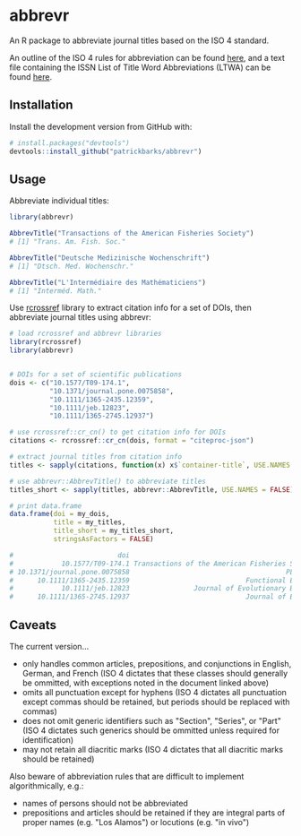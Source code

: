 # abbrevr # 

An R package to abbreviate journal titles based on the ISO 4 standard.

An outline of the ISO 4 rules for abbreviation can be found [here](http://www.uai.cl/images/sitio/biblioteca/citas/ISO_4_1997en.pdf), and a text file containing the ISSN List of Title Word Abbreviations (LTWA) can be found [here](http://www.issn.org/services/online-services/access-to-the-ltwa).


## Installation

Install the development version from GitHub with:

```R
# install.packages("devtools")
devtools::install_github("patrickbarks/abbrevr")
```

## Usage

Abbreviate individual titles:

```R
library(abbrevr)

AbbrevTitle("Transactions of the American Fisheries Society")
# [1] "Trans. Am. Fish. Soc."

AbbrevTitle("Deutsche Medizinische Wochenschrift")
# [1] "Dtsch. Med. Wochenschr."

AbbrevTitle("L'Intermédiaire des Mathématiciens")
# [1] "Interméd. Math."

```

Use [rcrossref](https://github.com/ropensci/rcrossref) library to extract citation info for a set of DOIs, then abbreviate journal titles using abbrevr:


```R
# load rcrossref and abbrevr libraries
library(rcrossref)
library(abbrevr)


# DOIs for a set of scientific publications
dois <- c("10.1577/T09-174.1",
          "10.1371/journal.pone.0075858",
          "10.1111/1365-2435.12359",
          "10.1111/jeb.12823",
          "10.1111/1365-2745.12937")

# use rcrossref::cr_cn() to get citation info for DOIs
citations <- rcrossref::cr_cn(dois, format = "citeproc-json")

# extract journal titles from citation info
titles <- sapply(citations, function(x) x$`container-title`, USE.NAMES = FALSE)

# use abbrevr::AbbrevTitle() to abbreviate titles
titles_short <- sapply(titles, abbrevr::AbbrevTitle, USE.NAMES = FALSE)

# print data.frame
data.frame(doi = my_dois,
           title = my_titles,
           title_short = my_titles_short,
           stringsAsFactors = FALSE)

#                          doi                                          title           title_short
#            10.1577/T09-174.1 Transactions of the American Fisheries Society Trans. Am. Fish. Soc.
# 10.1371/journal.pone.0075858                                       PLoS ONE              PLoS ONE
#      10.1111/1365-2435.12359                             Functional Ecology          Funct. Ecol.
#            10.1111/jeb.12823                Journal of Evolutionary Biology        J. Evol. Biol.
#      10.1111/1365-2745.12937                             Journal of Ecology              J. Ecol.
```

## Caveats

The current version... 
* only handles common articles, prepositions, and conjunctions in English, German, and French (ISO 4 dictates that these classes should generally be ommitted, with exceptions noted in the document linked above)
* omits all punctuation except for hyphens (ISO 4 dictates all punctuation except commas should be retained, but periods should be replaced with commas)
* does not omit generic identifiers such as "Section", "Series", or "Part" (ISO 4 dictates such generics should be ommitted unless required for identification)
* may not retain all diacritic marks (ISO 4 dictates that all diacritic marks should be retained)

Also beware of abbreviation rules that are difficult to implement algorithmically, e.g.:
* names of persons should not be abbreviated
* prepositions and articles should be retained if they are integral parts of proper names (e.g. "Los Alamos") or locutions (e.g. "in vivo")
